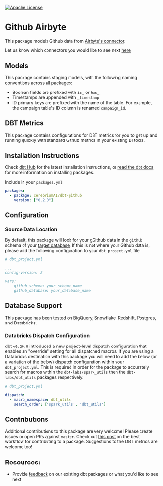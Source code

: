 [![Apache License](https://img.shields.io/badge/License-Apache%202.0-blue.svg)](https://opensource.org/licenses/Apache-2.0)
# Github Airbyte

This package models Github data from [Airbyte's connector](https://airbyte.com/connectors/github).

Let us know which connectors you would like to see next [here](https://19au6qz3a6s.typeform.com/to/c284SPEN)

## Models

This package contains staging models, with the following naming conventions across all packages:
 * Boolean fields are prefixed with `is_` or `has_`
 * Timestamps are appended with `_timestamp`
 * ID primary keys are prefixed with the name of the table. For example, the campaign table's ID column is renamed `campaign_id`.

## DBT Metrics

This package contains configurations for DBT metrics for you to get up and running quickly with standard Github metrics in your existing BI tools.

## Installation Instructions

Check [dbt Hub](https://hub.getdbt.com/) for the latest installation instructions, or [read the dbt docs](https://docs.getdbt.com/docs/package-management) for more information on installing packages.

Include in your `packages.yml`

```yaml
packages:
  - package: cerebriumAI/dbt-github
    version: ["0.2.0"]
```

## Configuration

### Source Data Location
By default, this package will look for your gGithub data in the `github` schema of your [target database](https://docs.getdbt.com/docs/running-a-dbt-project/using-the-command-line-interface/configure-your-profile). If this is not where your Github data is, please add the following configuration to your `dbt_project.yml` file:

```yml
# dbt_project.yml

...
config-version: 2

vars:
    github_schema: your_schema_name
    github_database: your_database_name 
```

## Database Support

This package has been tested on BigQuery, Snowflake, Redshift, Postgres, and Databricks.

### Databricks Dispatch Configuration
dbt `v0.20.0` introduced a new project-level dispatch configuration that enables an "override" setting for all dispatched macros. If you are using a Databricks destination with this package you will need to add the below (or a variation of the below) dispatch configuration within your `dbt_project.yml`. This is required in order for the package to accurately search for macros within the `dbt-labs/spark_utils` then the `dbt-labs/dbt_utils` packages respectively.
```yml
# dbt_project.yml

dispatch:
  - macro_namespace: dbt_utils
    search_order: ['spark_utils', 'dbt_utils']
```
## Contributions

Additional contributions to this package are very welcome! Please create issues or open PRs against `master`. Check out [this post](https://discourse.getdbt.com/t/contributing-to-a-dbt-package/657) on the best workflow for contributing to a package. Suggestions to the DBT metrics are welcome too!

## Resources:
- Provide [feedback](https://19au6qz3a6s.typeform.com/to/c284SPEN) on our existing dbt packages or what you'd like to see next
